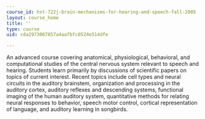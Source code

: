 ```yaml
---
course_id: hst-722j-brain-mechanisms-for-hearing-and-speech-fall-2005
layout: course_home
title: ''
type: course
uid: cda2973087857a4aafbfc0524e514dfe

---
```

An advanced course covering anatomical, physiological, behavioral, and computational studies of the central nervous system relevant to speech and hearing. Students learn primarily by discussions of scientific papers on topics of current interest. Recent topics include cell types and neural circuits in the auditory brainstem, organization and processing in the auditory cortex, auditory reflexes and descending systems, functional imaging of the human auditory system, quantitative methods for relating neural responses to behavior, speech motor control, cortical representation of language, and auditory learning in songbirds.
